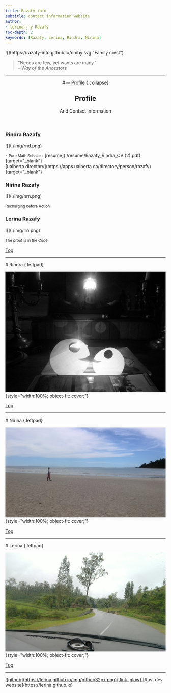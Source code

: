 ```yaml
---
title: Razafy-info
subtitle: contact information website
author:
- lerina j-y Razafy
toc-depth: 2
keywords: [Razafy, Lerina, Rindra, Nirina]
---
```


<!-- rgba(123, 103, 140, 0.8)-->
<style>
:root{--color-bg: linear-gradient(45deg, rgba(220, 216, 218, 0.8), rgba(199, 213, 221, 0.51));}
</style>


<main>

<section class="go_up">
![](https://razafy-info.github.io/omby.svg "Family crest")
</section>
<section>
<blockquote>
"Needs are few, yet wants are many."
<footer><i>- Way of the Ancestors</i></footer>
</blockquote>
</section>
<hr>
<section>
<header>
# <a href="./index.html#profile">&#8680; Profile</a> {.collapse}

<h2 id="profile">Profile</h2>
<p>And Contact Information</p>
</header>
</section>
<section>
<aside>
<h3>Rindra Razafy</h3>
<p>
![](./img/rnd.png)
</p>
- <small>Pure Math Scholar</small>
: [resume](./resume/Razafy_Rindra_CV (2).pdf){target="_blank"} <br> [ualberta directory](https://apps.ualberta.ca/directory/person/razafy){target="_blank"} 
</aside>
<aside>
<h3>Nirina Razafy</h3>
<p>
![](./img/nrn.png)
</p>
<p><small>Recharging before Action</small></p>
</aside>
<aside>
<h3>Lerina Razafy</h3>
<p>
![](./img/lrn.png)
</p>
<p><small>The proof is in the Code</small></p>
</aside>
</section>

[Top](#TOC)
<hr>
</main>
# Rindra {.leftpad}

![Rindra's art, age 14](./img/20150115_rnd.jpg "Lights and Shadows"){style="width:100%; object-fit: cover;"}

<main>

[Top](#TOC)
<hr>
</main>
# Nirina {.leftpad}

![Nirina in Nosy Be, age 9](./img/20140304_nrn.jpg "Zen in Paradise"){style="width:100%; object-fit: cover;"}

<main>

[Top](#TOC)
<hr>
</main>
# Lerina {.leftpad}

![Lerina's Weekend getaway](./img/20100912_lrn.jpg "On the way to Vatomandry, Madagascar"){style="width:100%; object-fit: cover;"}

<main>

[Top](#TOC)
<hr>
</main>
<footer class="center_justify">
  <a href="https://github.com/lerina" target="_blank" title="github">![github](https://lerina.github.io/img/github32px.png){.link .glow}
  </a>  [Rust dev website](https://lerina.github.io)
</footer>

